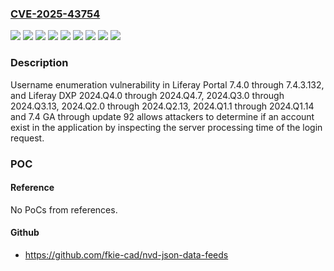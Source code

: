 ### [CVE-2025-43754](https://cve.mitre.org/cgi-bin/cvename.cgi?name=CVE-2025-43754)
![](https://img.shields.io/static/v1?label=Product&message=DXP&color=blue)
![](https://img.shields.io/static/v1?label=Product&message=Portal&color=blue)
![](https://img.shields.io/static/v1?label=Version&message=2024.Q1.1%20&color=brightgreen)
![](https://img.shields.io/static/v1?label=Version&message=2024.Q2.0%20&color=brightgreen)
![](https://img.shields.io/static/v1?label=Version&message=2024.Q3.1%20&color=brightgreen)
![](https://img.shields.io/static/v1?label=Version&message=2024.Q4.0%20&color=brightgreen)
![](https://img.shields.io/static/v1?label=Version&message=7.4.0%20&color=brightgreen)
![](https://img.shields.io/static/v1?label=Version&message=7.4.13%20&color=brightgreen)
![](https://img.shields.io/static/v1?label=Vulnerability&message=CWE-208%20Observable%20Timing%20Discrepancy&color=brightgreen)

### Description

Username enumeration vulnerability in Liferay Portal 7.4.0 through 7.4.3.132, and Liferay DXP 2024.Q4.0 through 2024.Q4.7, 2024.Q3.0 through 2024.Q3.13, 2024.Q2.0 through 2024.Q2.13, 2024.Q1.1 through 2024.Q1.14 and 7.4 GA through update 92 allows attackers to determine if an account exist in the application by inspecting the server processing time of the login request.

### POC

#### Reference
No PoCs from references.

#### Github
- https://github.com/fkie-cad/nvd-json-data-feeds

